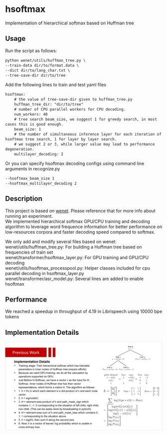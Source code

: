 # hsoftmax
Implementation of hierarchical softmax based on Huffman tree

## Usage
Run the script as follows:  
```
python wenet/utils/huffman_tree.py \
--train-data dir/to/format.data \
--dict dir/to/lang_char.txt \
--tree-save-dir dir/to/tree
```
Add the following lines to train and test yaml files
```
hsoftmax:
    # the value of tree-save-dir given to huffman_tree.py
    huffman_tree_dir: "dir/to/tree"
    # number of CPU parallel workers for CPU decoding.
    num_workers: 40
    # tree search beam_size, we suggest 1 for greedy search, in most cases this is good enough.
    beam_size: 1 
    # the number of simultaneous inference layer for each iteration of hsoftmax tree search, 1 for layer by layer search. 
    # we suggest 2 or 3, while larger value may lead to performance degeneration.
    multilayer_decoding: 2 
```
Or you can specify hsoftmax decoding configs using command line arguments in recognize.py
```
--hsoftmax_beam_size 1
--hsoftmax_multilayer_decoding 2
```
## Description
This project is based on [wenet](https://github.com/wenet-e2e/wenet).
Please reference that for more info about running an experiment.  
We implemented hierarchical softmax GPU/CPU training and decoding algorithm to leverage word frequence information for better performance on low-resources corpora and faster decoding speed compared to softmax.

We only add and modify several files based on wenet:  
wenet/utils/huffman_tree.py: For building a Huffman tree based on frequencies of train set  
wenet/transformer/hsoftmax_layer.py: For GPU training and GPU/CPU decoding  
wenet/utils/hsoftmax_processpool.py: Helper classes included for cpu parallel decoding in hsoftmax_layer.py  
wenet/transformer/asr_model.py: Several lines are added to enable hsoftmax  

## Performance
We reached a speedup in throughput of 4.19 in Librispeech using 10000 bpe tokens

## Implementation Details
![Implementation Details](implementation_details.jpg)

